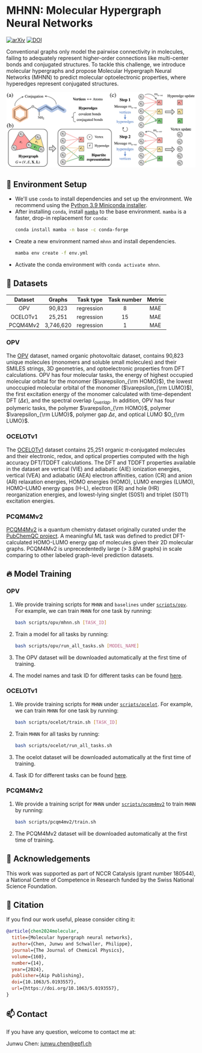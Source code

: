 # MHNN: Molecular Hypergraph Neural Networks

[![arXiv](https://img.shields.io/badge/arXiv-2312.13136-b31b1b.svg)](https://arxiv.org/abs/2312.13136)
[![DOI](https://img.shields.io/badge/DOI-10.1063/5.0193557-blue.svg)](https://doi.org/10.1063/5.0193557)

Conventional graphs only model the pairwise connectivity in molecules, failing to adequately represent higher-order connections like multi-center bonds and conjugated structures. To tackle this challenge, we introduce molecular hypergraphs and propose Molecular Hypergraph Neural Networks (MHNN) to predict molecular optoelectronic properties, where hyperedges represent conjugated structures.

![mhnn-method](./mhnn.jpg)

## 🚀 Environment Setup

- We'll use `conda` to install dependencies and set up the environment.
We recommend using the [Python 3.9 Miniconda installer](https://docs.conda.io/en/latest/miniconda.html#linux-installers).
- After installing `conda`, install [`mamba`](https://mamba.readthedocs.io/en/latest/) to the base environment. `mamba` is a faster, drop-in replacement for `conda`:
    ```bash
    conda install mamba -n base -c conda-forge
    ```
- Create a new environment named `mhnn` and install dependencies.
    ```bash
    mamba env create -f env.yml
    ```
- Activate the conda environment with `conda activate mhnn`.


## 📌 Datasets

| Dataset  | Graphs    | Task type  | Task number | Metric |
|:--------:|:---------:|:----------:|:-----------:|:------:|
| OPV      | 90,823    | regression | 8           | MAE    |
| OCELOTv1 | 25,251    | regression | 15          | MAE    |
| PCQM4Mv2 | 3,746,620 | regression | 1           | MAE    |


### OPV
The [OPV](https://doi.org/10.1063/1.5099132) dataset, named organic photovoltaic dataset, contains 90,823 unique molecules (monomers and soluble small molecules) and their SMILES strings, 3D geometries, and optoelectronic properties from DFT calculations. OPV has four molecular tasks, the energy of highest occupied molecular orbital for the monomer ($\varepsilon_{\rm HOMO}$), the lowest unoccupied molecular orbital of the monomer ($\varepsilon_{\rm LUMO}$), the first excitation energy of the monomer calculated with time-dependent DFT ($\Delta \varepsilon$), and the spectral overlap $I_{overlap}$. In addition, OPV has four polymeric tasks, the polymer $\varepsilon_{\rm HOMO}$, polymer $\varepsilon_{\rm LUMO}$, polymer gap $\Delta \varepsilon$, and optical LUMO $O_{\rm LUMO}$.


### OCELOTv1
The [OCELOTv1](https://doi.org/10.1039/D2SC04676H) dataset contains 25,251 organic $\pi$-conjugated molecules and their electronic, redox, and optical properties computed with the high accuracy DFT/TDDFT calculations. The DFT and TDDFT properties available in the dataset are vertical (VIE) and adiabatic (AIE) ionization energies, vertical (VEA) and adiabatic (AEA) electron affinities, cation (CR) and anion (AR) relaxation energies, HOMO energies (HOMO), LUMO energies (LUMO), HOMO–LUMO energy gaps (H–L), electron (ER) and hole (HR) reorganization energies, and lowest-lying singlet (S0S1) and triplet (S0T1) excitation energies. 

### PCQM4Mv2
[PCQM4Mv2](https://ogb.stanford.edu/docs/lsc/pcqm4mv2/) is a quantum chemistry dataset originally curated under the [PubChemQC project](https://doi.org/10.1021/acs.jcim.7b00083). A meaningful ML task was defined to predict DFT-calculated HOMO-LUMO energy gap of molecules given their 2D molecular graphs. PCQM4Mv2 is unprecedentedly large (> 3.8M graphs) in scale comparing to other labeled graph-level prediction datasets.

## 🔥 Model Training

### OPV
1. We provide training scripts for `MHNN` and `baselines` under [`scripts/opv`](scripts/opv).
For example, we can train `MHNN` for one task by running:

    ```bash
    bash scripts/opv/mhnn.sh [TASK_ID]
    ```
2. Train a model for all tasks by running:

    ```bash
    bash scripts/opv/run_all_tasks.sh [MODEL_NAME]
    ```
3. The OPV dataset will be downloaded automatically at the first time of training.
4. The model names and task ID for different tasks can be found [here](scripts/opv/run_all_tasks.sh).

### OCELOTv1
1. We provide training scripts for `MHNN` under [`scripts/ocelot`](scripts/ocelot). For example, we can train `MHNN` for one task by running:

    ```bash
    bash scripts/ocelot/train.sh [TASK_ID]
    ```
2. Train `MHNN` for all tasks by running:

    ```bash
    bash scripts/ocelot/run_all_tasks.sh
    ```
3. The ocelot dataset will be downloaded automatically at the first time of training.
4. Task ID for different tasks can be found [here](scripts/ocelot/run_all_tasks.sh).

### PCQM4Mv2
1. We provide a training script for `MHNN` under [`scripts/pcqm4mv2`](scripts/pcqm4mv2) to train `MHNN` by running:

    ```bash
    bash scripts/pcqm4mv2/train.sh
    ```
2. The PCQM4Mv2 dataset will be downloaded automatically at the first time of training.

## 🌈 Acknowledgements
This work was supported as part of NCCR Catalysis (grant number 180544), a National Centre of Competence in Research funded by the Swiss National Science Foundation.

## 📝 Citation
If you find our work useful, please consider citing it:
```bibtex
@article{chen2024molecular,
  title={Molecular hypergraph neural networks},
  author={Chen, Junwu and Schwaller, Philippe},
  journal={The Journal of Chemical Physics},
  volume={160},
  number={14},
  year={2024},
  publisher={Aip Publishing},
  doi={10.1063/5.0193557},
  url={https://doi.org/10.1063/5.0193557},
}
```

## 📫 Contact
If you have any question, welcome to contact me at:

Junwu Chen: junwu.chen@epfl.ch